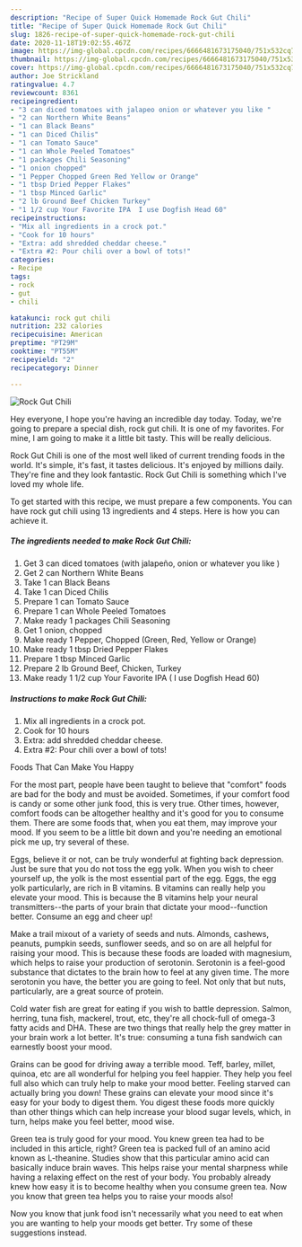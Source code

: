 ```yaml
---
description: "Recipe of Super Quick Homemade Rock Gut Chili"
title: "Recipe of Super Quick Homemade Rock Gut Chili"
slug: 1826-recipe-of-super-quick-homemade-rock-gut-chili
date: 2020-11-18T19:02:55.467Z
image: https://img-global.cpcdn.com/recipes/6666481673175040/751x532cq70/rock-gut-chili-recipe-main-photo.jpg
thumbnail: https://img-global.cpcdn.com/recipes/6666481673175040/751x532cq70/rock-gut-chili-recipe-main-photo.jpg
cover: https://img-global.cpcdn.com/recipes/6666481673175040/751x532cq70/rock-gut-chili-recipe-main-photo.jpg
author: Joe Strickland
ratingvalue: 4.7
reviewcount: 8361
recipeingredient:
- "3 can diced tomatoes with jalapeo onion or whatever you like "
- "2 can Northern White Beans"
- "1 can Black Beans"
- "1 can Diced Chilis"
- "1 can Tomato Sauce"
- "1 can Whole Peeled Tomatoes"
- "1 packages Chili Seasoning"
- "1 onion chopped"
- "1 Pepper Chopped Green Red Yellow or Orange"
- "1 tbsp Dried Pepper Flakes"
- "1 tbsp Minced Garlic"
- "2 lb Ground Beef Chicken Turkey"
- "1 1/2 cup Your Favorite IPA  I use Dogfish Head 60"
recipeinstructions:
- "Mix all ingredients in a crock pot."
- "Cook for 10 hours"
- "Extra: add shredded cheddar cheese."
- "Extra #2: Pour chili over a bowl of tots!"
categories:
- Recipe
tags:
- rock
- gut
- chili

katakunci: rock gut chili 
nutrition: 232 calories
recipecuisine: American
preptime: "PT29M"
cooktime: "PT55M"
recipeyield: "2"
recipecategory: Dinner

---
```



![Rock Gut Chili](https://img-global.cpcdn.com/recipes/6666481673175040/751x532cq70/rock-gut-chili-recipe-main-photo.jpg)

Hey everyone, I hope you're having an incredible day today. Today, we're going to prepare a special dish, rock gut chili. It is one of my favorites. For mine, I am going to make it a little bit tasty. This will be really delicious.



Rock Gut Chili is one of the most well liked of current trending foods in the world. It's simple, it's fast, it tastes delicious. It's enjoyed by millions daily. They're fine and they look fantastic. Rock Gut Chili is something which I've loved my whole life.


To get started with this recipe, we must prepare a few components. You can have rock gut chili using 13 ingredients and 4 steps. Here is how you can achieve it.

<!--inarticleads1-->

##### The ingredients needed to make Rock Gut Chili:

1. Get 3 can diced tomatoes (with jalapeño, onion or whatever you like )
1. Get 2 can Northern White Beans
1. Take 1 can Black Beans
1. Take 1 can Diced Chilis
1. Prepare 1 can Tomato Sauce
1. Prepare 1 can Whole Peeled Tomatoes
1. Make ready 1 packages Chili Seasoning
1. Get 1 onion, chopped
1. Make ready 1 Pepper, Chopped (Green, Red, Yellow or Orange)
1. Make ready 1 tbsp Dried Pepper Flakes
1. Prepare 1 tbsp Minced Garlic
1. Prepare 2 lb Ground Beef, Chicken, Turkey
1. Make ready 1 1/2 cup Your Favorite IPA ( I use Dogfish Head 60)




<!--inarticleads2-->

##### Instructions to make Rock Gut Chili:

1. Mix all ingredients in a crock pot.
1. Cook for 10 hours
1. Extra: add shredded cheddar cheese.
1. Extra #2: Pour chili over a bowl of tots!




Foods That Can Make You Happy


For the most part, people have been taught to believe that "comfort" foods are bad for the body and must be avoided. Sometimes, if your comfort food is candy or some other junk food, this is very true. Other times, however, comfort foods can be altogether healthy and it's good for you to consume them. There are some foods that, when you eat them, may improve your mood. If you seem to be a little bit down and you're needing an emotional pick me up, try several of these.

Eggs, believe it or not, can be truly wonderful at fighting back depression. Just be sure that you do not toss the egg yolk. When you wish to cheer yourself up, the yolk is the most essential part of the egg. Eggs, the egg yolk particularly, are rich in B vitamins. B vitamins can really help you elevate your mood. This is because the B vitamins help your neural transmitters--the parts of your brain that dictate your mood--function better. Consume an egg and cheer up!

Make a trail mixout of a variety of seeds and nuts. Almonds, cashews, peanuts, pumpkin seeds, sunflower seeds, and so on are all helpful for raising your mood. This is because these foods are loaded with magnesium, which helps to raise your production of serotonin. Serotonin is a feel-good substance that dictates to the brain how to feel at any given time. The more serotonin you have, the better you are going to feel. Not only that but nuts, particularly, are a great source of protein.

Cold water fish are great for eating if you wish to battle depression. Salmon, herring, tuna fish, mackerel, trout, etc, they're all chock-full of omega-3 fatty acids and DHA. These are two things that really help the grey matter in your brain work a lot better. It's true: consuming a tuna fish sandwich can earnestly boost your mood. 

Grains can be good for driving away a terrible mood. Teff, barley, millet, quinoa, etc are all wonderful for helping you feel happier. They help you feel full also which can truly help to make your mood better. Feeling starved can actually bring you down! These grains can elevate your mood since it's easy for your body to digest them. You digest these foods more quickly than other things which can help increase your blood sugar levels, which, in turn, helps make you feel better, mood wise.

Green tea is truly good for your mood. You knew green tea had to be included in this article, right? Green tea is packed full of an amino acid known as L-theanine. Studies show that this particular amino acid can basically induce brain waves. This helps raise your mental sharpness while having a relaxing effect on the rest of your body. You probably already knew how easy it is to become healthy when you consume green tea. Now you know that green tea helps you to raise your moods also!

Now you know that junk food isn't necessarily what you need to eat when you are wanting to help your moods get better. Try  some  of  these  suggestions  instead.


